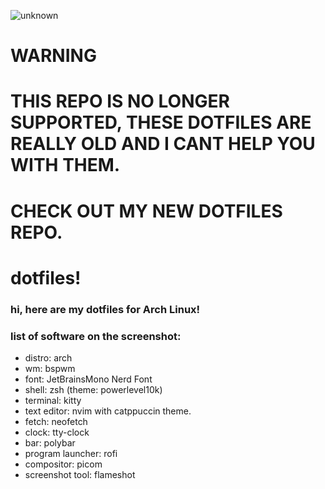 ![unknown](https://user-images.githubusercontent.com/56086445/156930079-1ca864f9-2dc3-491b-82ab-a99a54e7230e.png)
# WARNING
# THIS REPO IS NO LONGER SUPPORTED, THESE DOTFILES ARE REALLY OLD AND I CANT HELP YOU WITH THEM.
# CHECK OUT MY NEW DOTFILES REPO.

# dotfiles!
### hi, here are my dotfiles for Arch Linux!
### list of software on the screenshot:
- distro: arch
- wm: bspwm
- font: JetBrainsMono Nerd Font
- shell: zsh (theme: powerlevel10k)
- terminal: kitty
- text editor: nvim with catppuccin theme.
- fetch: neofetch
- clock: tty-clock
- bar: polybar
- program launcher: rofi
- compositor: picom
- screenshot tool: flameshot
